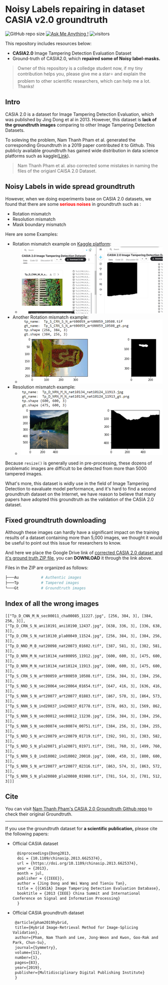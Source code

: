 # Noisy Labels repairing in dataset CASIA v2.0 groundtruth
 ![GitHub repo size](https://img.shields.io/github/repo-size/SunnyHaze/CASIA2.0-Corrected-Groundtruth?logo=hack%20the%20box)  [![Ask Me Anything !](https://img.shields.io/badge/Official%20-No-1abc9c.svg)](https://GitHub.com/Sunnyhaze) ![visitors](https://visitor-badge.glitch.me/badge?page_id=Sunnyhaze.CASIA2.0-Corrected-Groundtruth)

This repository includes resources below:
- **CASIA2.0** Image Tampering Detection Evaluation Dataset
- Ground-truth of CASIA2.0, which **repaired some of Noisy label-masks.**

> Owner of this repository is a colledge student now, if my tiny contribution helps you, please give me a star⭐ and explain the problem to other scientific researchers, which can help me a lot. Thanks! 
## Intro
CASIA 2.0 is a dataset for Image Tampering Detection Evaluation, which was published by Jing Dong et al in 2013. However, this dataset is **lack of the groundtruth images** comparing to other Image Tampering Detection Datasets.

To soleving the problem, Nam Thanh Pham et al. generated the corresponding Groundtruth in a 2019 paper contributed it to Github. This publicly available groundtruth has gained wide distribution in data science platforms such as kaggle([Link](https://www.kaggle.com/datasets/divg07/casia-20-image-tampering-detection-dataset)).
> Nam Thanh Pham et al. also corrected some mistakes in naming the files of the origianl CAISA 2.0 Dataset.
## Noisy Labels in wide spread groundtruth
However, when we doing experiments base on CASIA 2.0 datasets, we found that there are some<font color ="red"><b> serious noises</b></font> in groundtruth such as :
- Rotation mismatch
- Resolution mismatch
- Mask boundary mismatch

Here are some Examples:
- Rotation mismatch example on [Kaggle platform](https://www.kaggle.com/datasets/divg07/casia-20-image-tampering-detection-dataset):
  - ![](images/kaggle_example.jpg)
- Another Rotation mismatch example:
  - ![](images/rotation_mismatch.png)
- Resolution mismatch example:
  - ![](images/resolution_mismatch.png)

Because `resize()` is generally used in pre-processing, these dozens of problematic images are difficult to be detected from more than 5000 tampered images.

What's more, this dataset is widly use in the field of Image Tampering Detection to eavaluate model performance, and it's hard to find a second groundtruth dataset on the Internet, we have reason to believe that many papers have adopted this groundtruth as the validation of the CASIA 2.0 dataset.

## Fixed groundtruth downloading
Although these images can hardly have a significant impact on the training results of a dataset containing more than 5,000 images, we thought it would be useful to point out this issue for researchers to know. 

And here we place the Google Drive link of [corrected CASIA 2.0 dataset and it's ground truth ZIP file](https://drive.google.com/file/d/1JN93ts7VxJ4bbJL9TlE9uxM3ZeYuCN9M/view?usp=sharing), you can **DOWNLOAD** it through the link above.

Files in the ZIP are organized as follows:
```bash
├───Au          # Authentic images
├───Tp          # Tampered images
└───Gt          # Groundtruth images
```
## Index of all the wrong images
```
[["Tp_D_CNN_M_N_sec00011_cha00085_11227.jpg", [256, 384, 3], [384, 256, 3]], 
["Tp_D_CRN_S_N_ani10191_ani10190_12437.jpg", [638, 336, 3], [336, 638, 3]],  
["Tp_D_CRN_S_N_nat10130_pla00049_11524.jpg", [256, 384, 3], [384, 256, 3]], 
["Tp_D_NND_M_B_nat20098_nat20073_01602.tif", [387, 581, 3], [382, 581, 3]], 
["Tp_D_NRN_M_N_nat10134_nat00095_11912.jpg", [600, 600, 3], [475, 600, 3]], 
["Tp_D_NRN_M_N_nat10134_nat10124_11913.jpg", [600, 600, 3], [475, 600, 3]], 
["Tp_S_CRN_S_N_art00059_art00059_10508.tif", [256, 384, 3], [384, 256, 3]], 
["Tp_S_NND_S_N_sec20064_sec20064_01654.tif", [647, 416, 3], [636, 416, 3]], 
["Tp_S_NNN_S_N_art20077_art20077_01883.tif", [867, 578, 3], [864, 573, 3]], 
["Tp_S_NNN_S_N_ind20037_ind20037_01778.tif", [578, 863, 3], [569, 862, 3]], 
["Tp_S_NNN_S_N_sec00012_sec00012_11230.jpg", [256, 384, 3], [384, 256, 3]], 
["Tp_S_NNN_S_N_sec00074_sec00074_00751.tif", [384, 256, 3], [384, 255, 3]], 
["Tp_S_NRD_S_N_arc20079_arc20079_01719.tif", [392, 591, 3], [383, 582, 3]], 
["Tp_S_NRD_S_N_pla20071_pla20071_01971.tif", [501, 760, 3], [499, 760, 3]], 
["Tp_S_NRN_S_B_ind10002_ind10002_20010.jpg", [600, 450, 3], [800, 600, 3]], 
["Tp_S_NRN_S_N_art20077_art20077_02316.tif", [863, 574, 3], [863, 572, 3]], 
["Tp_S_NRN_S_N_pla20080_pla20080_01980.tif", [781, 514, 3], [781, 512, 3]]]
```
## Cite

You can visit [Nam Thanh Pham's CASIA 2.0 Groundtruth Github repo](https://github.com/namtpham/casia2groundtruth) to check their original Groundtruth. 

______

If you use the groundtruth dataset for **a scientific publication,** please cite the following papers:

* Official CASIA dataset

        @inproceedings{Dong2013,
        doi = {10.1109/chinasip.2013.6625374},
        url = {https://doi.org/10.1109/chinasip.2013.6625374},
        year = {2013},
        month = jul,
        publisher = {{IEEE}},
        author = {Jing Dong and Wei Wang and Tieniu Tan},
        title = {{CASIA} Image Tampering Detection Evaluation Database},
        booktitle = {2013 {IEEE} China Summit and International Conference on Signal and Information Processing}
        }


 * Official CASIA groundtruth dataset 
 
        @article{pham2019hybrid,
        title={Hybrid Image-Retrieval Method for Image-Splicing Validation},
        author={Pham, Nam Thanh and Lee, Jong-Weon and Kwon, Goo-Rak and Park, Chun-Su},
        journal={Symmetry},
        volume={11},
        number={1},
        pages={83},
        year={2019},
        publisher={Multidisciplinary Digital Publishing Institute}
        }
